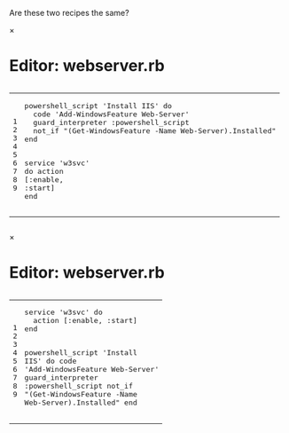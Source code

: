 Are these two recipes the same?

<div class="window Win32" ng-non-bindable>
  <nav class="control-window">
    <div class="close">&times;</div>
    <div class="minimize"></div>
    <div class="deactivate"></div>
  </nav>
  <h1 class="titleInside">Editor: webserver.rb</h1>
  <div class="container">
    <div class="editor"><div class='highlight ruby'><pre class='code_wrapper'><table style="border-spacing: 0"><tbody><tr><td class="gutter gl" style="text-align: right"><pre class="lineno">1
2
3
4
5
6
7
8
9</pre></td><td class="code"><pre><span class="n">powershell_script</span> <span class="s1">&#39;Install IIS&#39;</span> <span class="k">do</span>
  <span class="n">code</span> <span class="s1">&#39;Add-WindowsFeature Web-Server&#39;</span>
  <span class="n">guard_interpreter</span> <span class="ss">:powershell_script</span>
  <span class="n">not_if</span> <span class="s2">&quot;(Get-WindowsFeature -Name Web-Server).Installed&quot;</span>
<span class="k">end</span>

<span class="n">service</span> <span class="s1">&#39;w3svc&#39;</span> <span class="k">do</span>
  <span class="n">action</span> <span class="o">[</span><span class="ss">:enable</span><span class="p">,</span> <span class="ss">:start</span><span class="o">]</span>
<span class="k">end</span><span class="w">
</span></pre></td></tr></tbody></table></pre></div>
    </div>
  </div>
</div>
<div class="window Win32" ng-non-bindable>
  <nav class="control-window">
    <div class="close">&times;</div>
    <div class="minimize"></div>
    <div class="deactivate"></div>
  </nav>
  <h1 class="titleInside">Editor: webserver.rb</h1>
  <div class="container">
    <div class="editor"><div class='highlight ruby'><pre class='code_wrapper'><table style="border-spacing: 0"><tbody><tr><td class="gutter gl" style="text-align: right"><pre class="lineno">1
2
3
4
5
6
7
8
9</pre></td><td class="code"><pre><span class="n">service</span> <span class="s1">&#39;w3svc&#39;</span> <span class="k">do</span>
  <span class="n">action</span> <span class="o">[</span><span class="ss">:enable</span><span class="p">,</span> <span class="ss">:start</span><span class="o">]</span>
<span class="k">end</span>

<span class="n">powershell_script</span> <span class="s1">&#39;Install IIS&#39;</span> <span class="k">do</span>
  <span class="n">code</span> <span class="s1">&#39;Add-WindowsFeature Web-Server&#39;</span>
  <span class="n">guard_interpreter</span> <span class="ss">:powershell_script</span>
  <span class="n">not_if</span> <span class="s2">&quot;(Get-WindowsFeature -Name Web-Server).Installed&quot;</span>
<span class="k">end</span><span class="w">
</span></pre></td></tr></tbody></table></pre></div>
    </div>
  </div>
</div>
